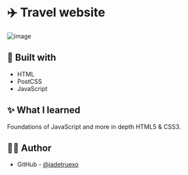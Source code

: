 # ✈️ Travel website
![image](https://user-images.githubusercontent.com/39219696/148751040-5b0f9c77-2803-4b20-91b0-2e449c84db2f.png)


## 🧰 Built with

- HTML
- PostCSS
- JavaScript

## ✨ What I learned

Foundations of JavaScript and more in depth HTML5 & CSS3.

## ✍🏻 Author

- GitHub - [@jadetruexo](https://github.com/jadetruexo/)
